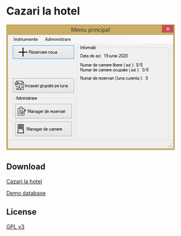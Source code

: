 # Cazari la hotel

<p align="left"> 
  <img src="./md_resources/app.png" alt="image" />
</p>

## Download
<a href="https://github.com/ciucacosmin109/Cazari-la-hotel/raw/master/Cazari%20la%20hotel/bin/Release/Cazari%20la%20hotel.exe">Cazari la hotel</a> 

<a href="https://github.com/ciucacosmin109/Cazari-la-hotel/raw/master/Cazari%20la%20hotel/bin/Release/Database.accdb">Demo database</a> 

## License
[GPL v3](./LICENSE)
